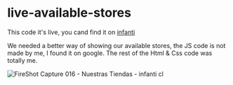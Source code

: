 # live-available-stores

This code it's live, you cand find it on [infanti](https://infanti.cl/tiendas)

We needed a better way of showing our available stores, the JS code is not made by me, I found it on google. The rest of the Html & Css code was totally me.

![FireShot Capture 016 - Nuestras Tiendas - infanti cl](https://user-images.githubusercontent.com/72318958/171061034-7e1b465d-3737-47cd-aa15-e9f34a9acc44.png)
